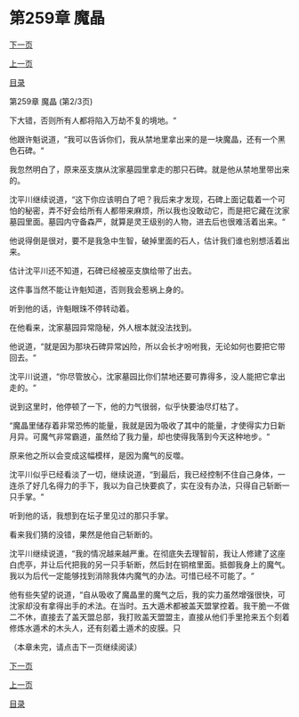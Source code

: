 <h1>第259章    魔晶</h1>
            <div><p><a href="./776_%E7%AC%AC259%E7%AB%A0_%E9%AD%94%E6%99%B6.md">下一页</a></p><p><a href="./774_%E7%AC%AC259%E7%AB%A0_%E9%AD%94%E6%99%B6.md">上一页</a></p><p><a href="../">目录</a></p></div>
            <div><p>第259章    魔晶 (第2/3页)</p><p>下大错，否则所有人都将陷入万劫不复的境地。“</p><p>他跟许魁说道，“我可以告诉你们，我从禁地里拿出来的是一块魔晶，还有一个黑色石碑。“</p><p>我忽然明白了，原来巫支旗从沈家墓园里拿走的那只石碑。就是他从禁地里带出来的。</p><p>沈平川继续说道，“这下你应该明白了吧？我后来才发现，石碑上面记载着一个可怕的秘密，弄不好会给所有人都带来麻烦，所以我也没敢动它，而是把它藏在沈家墓园里面。墓园内守备森严，就算是灵王级别的人物，进去后也很难活着出来。“</p><p>他说得倒是很对，要不是我急中生智，破掉里面的石人，估计我们谁也别想活着出来。</p><p>估计沈平川还不知道，石碑已经被巫支旗给带了出去。</p><p>这件事当然不能让许魁知道，否则我会惹祸上身的。</p><p>听到他的话，许魁眼珠不停转动着。</p><p>在他看来，沈家墓园异常隐秘，外人根本就没法找到。</p><p>他说道，“就是因为那块石碑异常凶险，所以会长才吩咐我，无论如何也要把它带回去。“</p><p>沈平川说道，“你尽管放心，沈家墓园比你们禁地还要可靠得多，没人能把它拿出走的。“</p><p>说到这里时，他停顿了一下，他的力气很弱，似乎快要油尽灯枯了。</p><p>“魔晶里储存着非常恐怖的能量，我就是因为吸收了其中的能量，才使得实力日新月异。可魔气非常霸道，虽然给了我力量，却也使得我落到今天这种地步。“</p><p>原来他之所以会变成这幅模样，是因为魔气的反噬。</p><p>沈平川似乎已经看淡了一切，继续说道，“到最后，我已经控制不住自己身体，一连杀了好几名得力的手下，我以为自己快要疯了，实在没有办法，只得自己斩断一只手掌。“</p><p>听到他的话，我想到在坛子里见过的那只手掌。</p><p>看来我们猜的没错，果然是他自己斩断的。</p><p>沈平川继续说道，“我的情况越来越严重。在彻底失去理智前，我让人修建了这座白虎亭，并让后代把我的另一只手斩断，然后封在铜棺里面。抵御我身上的魔气。我以为后代一定能够找到消除我体内魔气的办法。可惜已经不可能了。“</p><p>他有些失望的说道，“自从吸收了魔晶里的魔气之后，我的实力虽然增强很快，可沈家却没有拿得出手的术法。在当时。五大遁术都被盖天盟掌控着。我干脆一不做二不休，直接去了盖天盟总部，我打败盖天盟盟主，直接从他们手里抢来五个刻着修炼水遁术的木头人，还有刻着土遁术的皮膜。只</p><p>（本章未完，请点击下一页继续阅读）</p></div>
            <div><p><a href="./776_%E7%AC%AC259%E7%AB%A0_%E9%AD%94%E6%99%B6.md">下一页</a></p><p><a href="./774_%E7%AC%AC259%E7%AB%A0_%E9%AD%94%E6%99%B6.md">上一页</a></p><p><a href="../">目录</a></p></div>